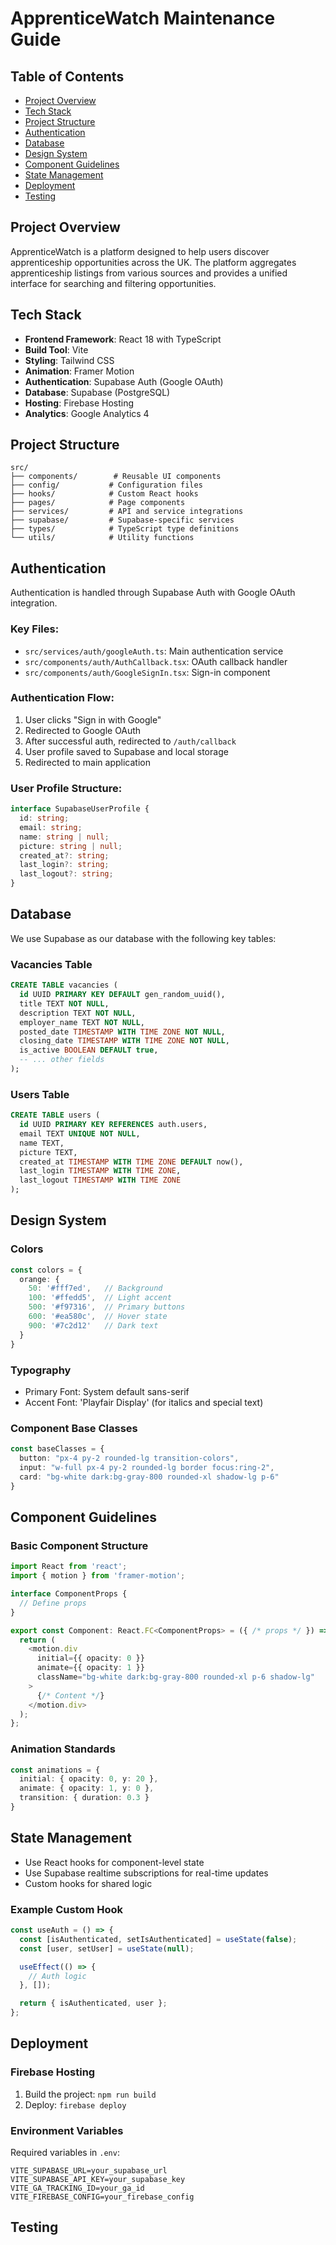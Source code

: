 # ApprenticeWatch Maintenance Guide

## Table of Contents
- [Project Overview](#project-overview)
- [Tech Stack](#tech-stack)
- [Project Structure](#project-structure)
- [Authentication](#authentication)
- [Database](#database)
- [Design System](#design-system)
- [Component Guidelines](#component-guidelines)
- [State Management](#state-management)
- [Deployment](#deployment)
- [Testing](#testing)

## Project Overview

ApprenticeWatch is a platform designed to help users discover apprenticeship opportunities across the UK. The platform aggregates apprenticeship listings from various sources and provides a unified interface for searching and filtering opportunities.

## Tech Stack

- **Frontend Framework**: React 18 with TypeScript
- **Build Tool**: Vite
- **Styling**: Tailwind CSS
- **Animation**: Framer Motion
- **Authentication**: Supabase Auth (Google OAuth)
- **Database**: Supabase (PostgreSQL)
- **Hosting**: Firebase Hosting
- **Analytics**: Google Analytics 4

## Project Structure

```
src/
├── components/        # Reusable UI components
├── config/           # Configuration files
├── hooks/            # Custom React hooks
├── pages/            # Page components
├── services/         # API and service integrations
├── supabase/         # Supabase-specific services
├── types/            # TypeScript type definitions
└── utils/            # Utility functions
```

## Authentication

Authentication is handled through Supabase Auth with Google OAuth integration.

### Key Files:
- `src/services/auth/googleAuth.ts`: Main authentication service
- `src/components/auth/AuthCallback.tsx`: OAuth callback handler
- `src/components/auth/GoogleSignIn.tsx`: Sign-in component

### Authentication Flow:
1. User clicks "Sign in with Google"
2. Redirected to Google OAuth
3. After successful auth, redirected to `/auth/callback`
4. User profile saved to Supabase and local storage
5. Redirected to main application

### User Profile Structure:
```typescript
interface SupabaseUserProfile {
  id: string;
  email: string;
  name: string | null;
  picture: string | null;
  created_at?: string;
  last_login?: string;
  last_logout?: string;
}
```

## Database

We use Supabase as our database with the following key tables:

### Vacancies Table
```sql
CREATE TABLE vacancies (
  id UUID PRIMARY KEY DEFAULT gen_random_uuid(),
  title TEXT NOT NULL,
  description TEXT NOT NULL,
  employer_name TEXT NOT NULL,
  posted_date TIMESTAMP WITH TIME ZONE NOT NULL,
  closing_date TIMESTAMP WITH TIME ZONE NOT NULL,
  is_active BOOLEAN DEFAULT true,
  -- ... other fields
);
```

### Users Table
```sql
CREATE TABLE users (
  id UUID PRIMARY KEY REFERENCES auth.users,
  email TEXT UNIQUE NOT NULL,
  name TEXT,
  picture TEXT,
  created_at TIMESTAMP WITH TIME ZONE DEFAULT now(),
  last_login TIMESTAMP WITH TIME ZONE,
  last_logout TIMESTAMP WITH TIME ZONE
);
```

## Design System

### Colors
```typescript
const colors = {
  orange: {
    50: '#fff7ed',   // Background
    100: '#ffedd5',  // Light accent
    500: '#f97316',  // Primary buttons
    600: '#ea580c',  // Hover state
    900: '#7c2d12'   // Dark text
  }
}
```

### Typography
- Primary Font: System default sans-serif
- Accent Font: 'Playfair Display' (for italics and special text)

### Component Base Classes
```typescript
const baseClasses = {
  button: "px-4 py-2 rounded-lg transition-colors",
  input: "w-full px-4 py-2 rounded-lg border focus:ring-2",
  card: "bg-white dark:bg-gray-800 rounded-xl shadow-lg p-6"
}
```

## Component Guidelines

### Basic Component Structure
```typescript
import React from 'react';
import { motion } from 'framer-motion';

interface ComponentProps {
  // Define props
}

export const Component: React.FC<ComponentProps> = ({ /* props */ }) => {
  return (
    <motion.div
      initial={{ opacity: 0 }}
      animate={{ opacity: 1 }}
      className="bg-white dark:bg-gray-800 rounded-xl p-6 shadow-lg"
    >
      {/* Content */}
    </motion.div>
  );
};
```

### Animation Standards
```typescript
const animations = {
  initial: { opacity: 0, y: 20 },
  animate: { opacity: 1, y: 0 },
  transition: { duration: 0.3 }
}
```

## State Management

- Use React hooks for component-level state
- Use Supabase realtime subscriptions for real-time updates
- Custom hooks for shared logic

### Example Custom Hook
```typescript
const useAuth = () => {
  const [isAuthenticated, setIsAuthenticated] = useState(false);
  const [user, setUser] = useState(null);

  useEffect(() => {
    // Auth logic
  }, []);

  return { isAuthenticated, user };
};
```

## Deployment

### Firebase Hosting
1. Build the project: `npm run build`
2. Deploy: `firebase deploy`

### Environment Variables
Required variables in `.env`:
```
VITE_SUPABASE_URL=your_supabase_url
VITE_SUPABASE_API_KEY=your_supabase_key
VITE_GA_TRACKING_ID=your_ga_id
VITE_FIREBASE_CONFIG=your_firebase_config
```

## Testing

